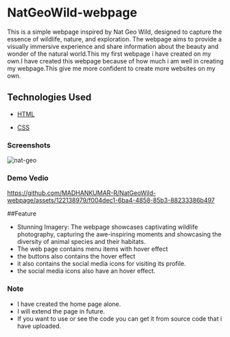 # NatGeoWild-webpage
This is a simple webpage inspired by Nat Geo Wild, designed to capture the essence of wildlife, nature, and exploration. The webpage aims to provide a visually immersive experience and share information about the beauty and wonder of the natural world.This my first webpage i have created on my own.I have created this webpage because of how much i am well in creating my webpage.This give me more confident to create more websites on my own.
## Technologies Used
- [HTML](https://html.com)

- [CSS](https://tailwindcss.com)

### Screenshots
![nat-geo](https://github.com/MADHANKUMAR-R/NatGeoWild-webpage/assets/122138979/8afc7c2b-772f-477c-bc44-c7dabcaf1569)
### Demo Vedio


https://github.com/MADHANKUMAR-R/NatGeoWild-webpage/assets/122138979/f004dec1-6ba4-4858-85b3-88233386b497

##Feature
- Stunning Imagery: The webpage showcases captivating wildlife photography, capturing the awe-inspiring moments and showcasing the diversity of animal species and their habitats.
- The web page contains menu items with hover effect
- the buttons also contains the hover effect
- it also contains the social media icons for visiting its profile.
- the social media icons also have an hover effect.

### Note
- I have created the home page alone.
- I will extend the page in future.
- If you want to use or see the code you can get it from source code that i have uploaded.
